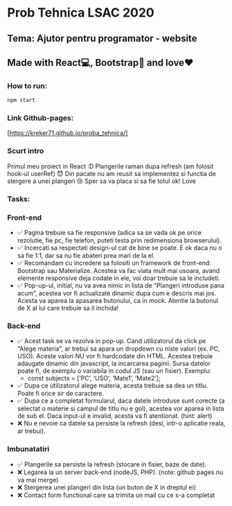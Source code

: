 # Prob Tehnica LSAC 2020 

## Tema: Ajutor pentru programator - website 

## Made with React💻, Bootstrap🎨 and love❤

### How to run:

```bash
npm start
```

### Link Github-pages: 

[https://kreker71.github.io/proba_tehnica/]

### Scurt intro 
Primul meu proiect in React :D
Plangerile raman dupa refresh (am folosit hook-ul userRef) 😈
Din pacate nu am reusit sa implementez si functia de stergere a unei plangeri 😢
Sper sa va placa si sa fie totul ok! Love 

### Tasks: 

### Front-end

- ✅ Pagina trebuie sa fie responsive (adica sa se vada ok pe orice rezolutie, fie pc, fie telefon, puteti testa prin redimensiona browserului).
- ✅ Incercati sa respectati design-ul cat de bine se poate. E ok daca nu o sa fie 1:1, dar sa nu fie abateri prea mari de la el.
- ✅ Recomandam cu incredere sa folositi un framework de front-end: Bootstrap sau Materialize. Acestea va fac viata mult mai usoara, avand elemente responsive deja codate in ele, voi doar trebuie sa le includeti.
- ✅ Pop-up-ul, initial, nu va avea nimic in lista de “Plangeri introduse pana acum”, acestea vor fi actualizate dinamic dupa cum e descris mai jos.
Acesta va aparea la apasarea butonului, ca in mock. Atentie la butonul de X al lui care trebuie sa il inchida!

### Back-end 

- ✅ Acest task se va rezolva in pop-up. Cand utilizatorul da click pe “Alege materia”, ar trebui sa apara un dropdown cu niste valori (ex. PC, USO).
Aceste valori NU vor fi hardcodate din HTML. Acestea trebuie adaugate dinamic din javascript, la incarcarea paginii. Sursa datelor poate fi, de
exemplu o variabila in codul JS (sau un fisier). Exemplu:
    - const subjects = [‘PC’, ‘USO’, ‘Mate1’, ‘Mate2’];
- ✅ Dupa ce utilizatorul alege materia, acesta trebuie sa dea un titlu. Poate fi orice sir de caractere.
- ✅ Dupa ce a completat formularul, daca datele introduse sunt corecte (a selectat o materie si campul de titlu nu e gol), acestea vor aparea in
lista de sub el. Daca input-ul e invalid, acesta va fi atentionat. (hint: alert)
- ❌ Nu e nevoie ca datele sa persiste la refresh (desi, intr-o aplicatie reala, ar trebui).

### Imbunatatiri

- ✅ Plangerile sa persiste la refresh (stocare in fisier, baze de date).
- ❌  Legarea la un server back-end (nodeJS, PHP). (note: github pages nu va mai merge)
- ❌  Stergerea unei plangeri din lista (un buton de X in dreptul ei)
- ❌  Contact form functional care sa trimita un mail cu ce s-a completat
